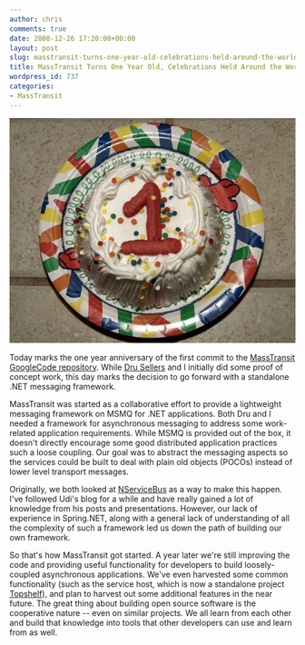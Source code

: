 ```yaml
---
author: chris
comments: true
date: 2008-12-26 17:20:00+00:00
layout: post
slug: masstransit-turns-one-year-old-celebrations-held-around-the-world
title: MassTransit Turns One Year Old, Celebrations Held Around the World
wordpress_id: 737
categories:
- MassTransit
---
```


![NDF03569.jpg](/images/uploads/2008/12/ndf03569.jpg)

Today marks the one year anniversary of the first commit to the [MassTransit GoogleCode repository](http://code.google.com/p/masstransit/). While [Dru Sellers](http://blog.acuriousmind.com/) and I initially did some proof of concept work, this day marks the decision to go forward with a standalone .NET messaging framework.

MassTransit was started as a collaborative effort to provide a lightweight messaging framework on MSMQ for .NET applications. Both Dru and I needed a framework for asynchronous messaging to address some work-related application requirements. While MSMQ is provided out of the box, it doesn't directly encourage some good distributed application practices such a loose coupling. Our goal was to abstract the messaging aspects so the services could be built to deal with plain old objects (POCOs) instead of lower level transport messages.

Originally, we both looked at [NServiceBus](http://www.nservicebus.com/) as a way to make this happen. I've followed Udi's blog for a while and have really gained a lot of knowledge from his posts and presentations. However, our lack of experience in Spring.NET, along with a general lack of understanding of all the complexity of such a framework led us down the path of building our own framework.

So that's how MassTransit got started. A year later we're still improving the code and providing useful functionality for developers to build loosely-coupled asynchronous applications. We've even harvested some common functionality (such as the service host, which is now a standalone project [Topshelf](http://code.google.com/p/topshelf/)), and plan to harvest out some additional features in the near future. The great thing about building open source software is the cooperative nature -- even on similar projects. We all learn from each other and build that knowledge into tools that other developers can use and learn from as well.
